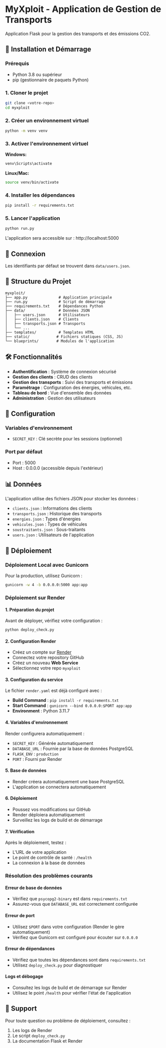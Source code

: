 # MyXploit - Application de Gestion de Transports

Application Flask pour la gestion des transports et des émissions CO2.

## 🚀 Installation et Démarrage

### Prérequis
- Python 3.8 ou supérieur
- pip (gestionnaire de paquets Python)

### 1. Cloner le projet
```bash
git clone <votre-repo>
cd myxploit
```

### 2. Créer un environnement virtuel
```bash
python -m venv venv
```

### 3. Activer l'environnement virtuel

**Windows:**
```bash
venv\Scripts\activate
```

**Linux/Mac:**
```bash
source venv/bin/activate
```

### 4. Installer les dépendances
```bash
pip install -r requirements.txt
```

### 5. Lancer l'application
```bash
python run.py
```

L'application sera accessible sur : http://localhost:5000

## 🔑 Connexion

Les identifiants par défaut se trouvent dans `data/users.json`.

## 📁 Structure du Projet

```
myxploit/
├── app.py              # Application principale
├── run.py              # Script de démarrage
├── requirements.txt    # Dépendances Python
├── data/               # Données JSON
│   ├── users.json      # Utilisateurs
│   ├── clients.json    # Clients
│   ├── transports.json # Transports
│   └── ...
├── templates/          # Templates HTML
├── static/            # Fichiers statiques (CSS, JS)
└── blueprints/        # Modules de l'application
```

## 🛠️ Fonctionnalités

- **Authentification** : Système de connexion sécurisé
- **Gestion des clients** : CRUD des clients
- **Gestion des transports** : Suivi des transports et émissions
- **Paramétrage** : Configuration des énergies, véhicules, etc.
- **Tableau de bord** : Vue d'ensemble des données
- **Administration** : Gestion des utilisateurs

## 🔧 Configuration

### Variables d'environnement
- `SECRET_KEY` : Clé secrète pour les sessions (optionnel)

### Port par défaut
- Port : 5000
- Host : 0.0.0.0 (accessible depuis l'extérieur)

## 📊 Données

L'application utilise des fichiers JSON pour stocker les données :
- `clients.json` : Informations des clients
- `transports.json` : Historique des transports
- `energies.json` : Types d'énergies
- `vehicules.json` : Types de véhicules
- `soustraitants.json` : Sous-traitants
- `users.json` : Utilisateurs de l'application

## 🚀 Déploiement

### Déploiement Local avec Gunicorn
Pour la production, utilisez Gunicorn :
```bash
gunicorn -w 4 -b 0.0.0.0:5000 app:app
```

### Déploiement sur Render

#### 1. Préparation du projet
Avant de déployer, vérifiez votre configuration :
```bash
python deploy_check.py
```

#### 2. Configuration Render
- Créez un compte sur [Render](https://render.com)
- Connectez votre repository GitHub
- Créez un nouveau **Web Service**
- Sélectionnez votre repo `myxploit`

#### 3. Configuration du service
Le fichier `render.yaml` est déjà configuré avec :
- **Build Command** : `pip install -r requirements.txt`
- **Start Command** : `gunicorn --bind 0.0.0.0:$PORT app:app`
- **Environment** : Python 3.11.7

#### 4. Variables d'environnement
Render configurera automatiquement :
- `SECRET_KEY` : Générée automatiquement
- `DATABASE_URL` : Fournie par la base de données PostgreSQL
- `FLASK_ENV` : `production`
- `PORT` : Fourni par Render

#### 5. Base de données
- Render créera automatiquement une base PostgreSQL
- L'application se connectera automatiquement

#### 6. Déploiement
- Poussez vos modifications sur GitHub
- Render déploiera automatiquement
- Surveillez les logs de build et de démarrage

#### 7. Vérification
Après le déploiement, testez :
- L'URL de votre application
- Le point de contrôle de santé : `/health`
- La connexion à la base de données

### Résolution des problèmes courants

#### Erreur de base de données
- Vérifiez que `psycopg2-binary` est dans `requirements.txt`
- Assurez-vous que `DATABASE_URL` est correctement configurée

#### Erreur de port
- Utilisez `$PORT` dans votre configuration (Render le gère automatiquement)
- Vérifiez que Gunicorn est configuré pour écouter sur `0.0.0.0`

#### Erreur de dépendances
- Vérifiez que toutes les dépendances sont dans `requirements.txt`
- Utilisez `deploy_check.py` pour diagnostiquer

#### Logs et débogage
- Consultez les logs de build et de démarrage sur Render
- Utilisez le point `/health` pour vérifier l'état de l'application

## 📝 Support

Pour toute question ou problème de déploiement, consultez :
1. Les logs de Render
2. Le script `deploy_check.py`
3. La documentation Flask et Render 